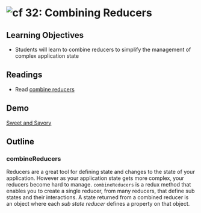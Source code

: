 ![cf](http://i.imgur.com/7v5ASc8.png) 32: Combining Reducers
===

## Learning Objectives
* Students will learn to combine reducers to simplify the management of complex application state

## Readings
* Read [combine reducers](http://redux.js.org/docs/api/combineReducers.html)

## Demo
[Sweet and Savory](https://github.com/codefellows-seattle-javascript-401n5/32-combining-reducers-demo)

## Outline

### combineReducers
Reducers are a great tool for defining state and changes to the state of your application. However as your application state gets more complex, your reducers become hard to manage. `combineReducers` is a redux method that enables you to create a single reducer, from many reducers, that define sub states and their interactions. A state returned from a combined reducer is an object where each _sub state reducer_ defines a property on that object.
